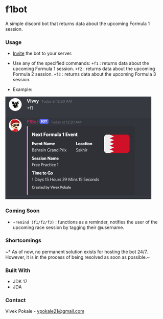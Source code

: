 # f1bot
A simple discord bot that returns data about the upcoming Formula 1 session.

### Usage

* [Invite](https://discord.com/api/oauth2/authorize?client_id=951889203581579304&permissions=34628298864&scope=bot) the bot to your server. 

* Use any of the specified commands:
`+f1` : returns data about the upcoming Formula 1 session.
`+f2` : returns data about the upcoming Formula 2 session.
`+f3` : returns data about the upcoming Formula 3 session.

* Example: 

<div align="left">
    <img src="Screenshot 2022-03-17 002640.png">
  
### Coming Soon

* `+remind (f1/f2/f3)` : functions as a reminder, notifies the user of the upcoming race session by tagging their @username.

### Shortcomings
  
~* As of now, no permanent solution exists for hosting the bot 24/7. However, it is in the process of being resolved as soon as possible.~
  
### Built With

* JDK 17
* JDA
  
### Contact

Vivek Pokale - vpokale21@gmail.com
